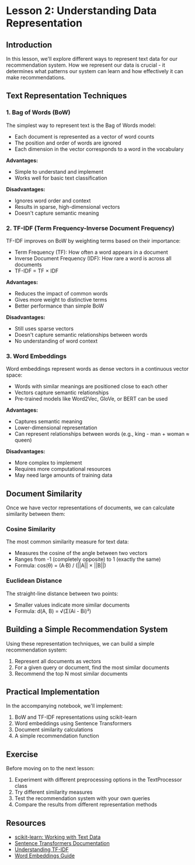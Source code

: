 # Lesson 2: Understanding Data Representation

## Introduction

In this lesson, we'll explore different ways to represent text data for our recommendation system. How we represent our data is crucial - it determines what patterns our system can learn and how effectively it can make recommendations.

## Text Representation Techniques

### 1. Bag of Words (BoW)

The simplest way to represent text is the Bag of Words model:

- Each document is represented as a vector of word counts
- The position and order of words are ignored
- Each dimension in the vector corresponds to a word in the vocabulary

**Advantages:**
- Simple to understand and implement
- Works well for basic text classification

**Disadvantages:**
- Ignores word order and context
- Results in sparse, high-dimensional vectors
- Doesn't capture semantic meaning

### 2. TF-IDF (Term Frequency-Inverse Document Frequency)

TF-IDF improves on BoW by weighting terms based on their importance:

- Term Frequency (TF): How often a word appears in a document
- Inverse Document Frequency (IDF): How rare a word is across all documents
- TF-IDF = TF × IDF

**Advantages:**
- Reduces the impact of common words
- Gives more weight to distinctive terms
- Better performance than simple BoW

**Disadvantages:**
- Still uses sparse vectors
- Doesn't capture semantic relationships between words
- No understanding of word context

### 3. Word Embeddings

Word embeddings represent words as dense vectors in a continuous vector space:

- Words with similar meanings are positioned close to each other
- Vectors capture semantic relationships
- Pre-trained models like Word2Vec, GloVe, or BERT can be used

**Advantages:**
- Captures semantic meaning
- Lower-dimensional representation
- Can represent relationships between words (e.g., king - man + woman ≈ queen)

**Disadvantages:**
- More complex to implement
- Requires more computational resources
- May need large amounts of training data

## Document Similarity

Once we have vector representations of documents, we can calculate similarity between them:

### Cosine Similarity

The most common similarity measure for text data:

- Measures the cosine of the angle between two vectors
- Ranges from -1 (completely opposite) to 1 (exactly the same)
- Formula: cos(θ) = (A·B) / (||A|| × ||B||)

### Euclidean Distance

The straight-line distance between two points:

- Smaller values indicate more similar documents
- Formula: d(A, B) = √(Σ(Ai - Bi)²)

## Building a Simple Recommendation System

Using these representation techniques, we can build a simple recommendation system:

1. Represent all documents as vectors
2. For a given query or document, find the most similar documents
3. Recommend the top N most similar documents

## Practical Implementation

In the accompanying notebook, we'll implement:

1. BoW and TF-IDF representations using scikit-learn
2. Word embeddings using Sentence Transformers
3. Document similarity calculations
4. A simple recommendation function

## Exercise

Before moving on to the next lesson:

1. Experiment with different preprocessing options in the TextProcessor class
2. Try different similarity measures
3. Test the recommendation system with your own queries
4. Compare the results from different representation methods

## Resources

- [scikit-learn: Working with Text Data](https://scikit-learn.org/stable/tutorial/text_analytics/working_with_text_data.html)
- [Sentence Transformers Documentation](https://www.sbert.net/)
- [Understanding TF-IDF](https://monkeylearn.com/blog/what-is-tf-idf/)
- [Word Embeddings Guide](https://jalammar.github.io/illustrated-word2vec/)
